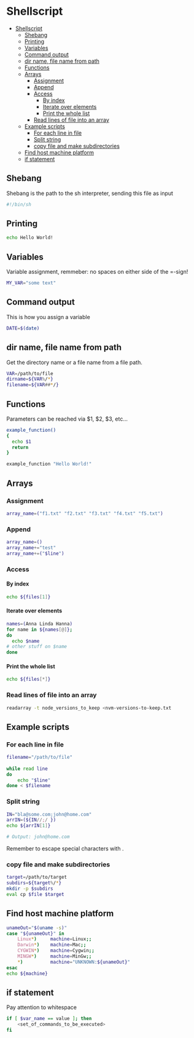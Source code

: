 # Shellscript
<!--ts-->
   * [Shellscript](bash.md#shellscript)
      * [Shebang](bash.md#shebang)
      * [Printing](bash.md#printing)
      * [Variables](bash.md#variables)
      * [Command output](bash.md#command-output)
      * [dir name, file name from path](bash.md#dir-name-file-name-from-path)
      * [Functions](bash.md#functions)
      * [Arrays](bash.md#arrays)
         * [Assignment](bash.md#assignment)
         * [Append](bash.md#append)
         * [Access](bash.md#access)
            * [By index](bash.md#by-index)
            * [Iterate over elements](bash.md#iterate-over-elements)
            * [Print the whole list](bash.md#print-the-whole-list)
         * [Read lines of file into an array](bash.md#read-lines-of-file-into-an-array)
      * [Example scripts](bash.md#example-scripts)
         * [For each line in file](bash.md#for-each-line-in-file)
         * [Split string](bash.md#split-string)
         * [copy file and make subdirectories](bash.md#copy-file-and-make-subdirectories)
      * [Find host machine platform](bash.md#find-host-machine-platform)
      * [if statement](bash.md#if-statement)

<!-- Added by: runner, at: Wed Jan 27 07:32:49 UTC 2021 -->

<!--te-->

## Shebang
Shebang is the path to the sh interpreter, sending this file as input
```bash
#!/bin/sh
```

## Printing
```bash
echo Hello World!
```

## Variables
Variable assignment, remmeber: no spaces on either side of the =-sign!
```bash
MY_VAR="some text"
```

## Command output
This is how you assign a variable
```bash
DATE=$(date)
```

## dir name, file name from path
Get the directory name or a file name from a file path.
```bash
VAR=/path/to/file
dirname=${VAR%/*}
filename=${VAR##*/}
```

## Functions
Parameters can be reached via $1, $2, $3, etc...
```bash
example_function()
{
  echo $1
  return
}

example_function "Hello World!"
```

## Arrays

### Assignment
```bash
array_name=("f1.txt" "f2.txt" "f3.txt" "f4.txt" "f5.txt")
```

### Append
```bash
array_name=()
array_name+="test"
array_name+=("$line")
```

### Access

#### By index
```bash
echo ${files[1]}
```

#### Iterate over elements
```bash
names=(Anna Linda Hanna)
for name in ${names[@]};
do
  echo $name
# other stuff on $name
done
```

#### Print the whole list
```bash
echo ${files[*]}
```

### Read lines of file into an array
```bash
readarray -t node_versions_to_keep <nvm-versions-to-keep.txt
```

## Example scripts

### For each line in file
```bash
filename="/path/to/file"
 
while read line
do
    echo "$line"
done < $filename
```

### Split string
```bash
IN="bla@some.com;john@home.com"
arrIN=(${IN//;/ })
echo ${arrIN[1]}

# Output: john@home.com
```
Remember to escape special characters with \.

### copy file and make subdirectories
```bash
target=/path/to/target
subdirs=${target%/*}
mkdir -p $subdirs      
eval cp $file $target
```

## Find host machine platform
```bash
unameOut="$(uname -s)"
case "${unameOut}" in
    Linux*)     machine=Linux;;
    Darwin*)    machine=Mac;;
    CYGWIN*)    machine=Cygwin;;
    MINGW*)     machine=MinGw;;
    *)          machine="UNKNOWN:${unameOut}"
esac
echo ${machine}
```

## if statement
Pay attention to whitespace
```bash
if [ $var_name == value ]; then
    <set_of_commands_to_be_executed>
fi
```


